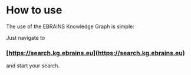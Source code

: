 # How to use

The use of the EBRAINS Knowledge Graph is simple: 

Just navigate to
### [https://search.kg.ebrains.eu](https://search.kg.ebrains.eu) 
and start your search.

